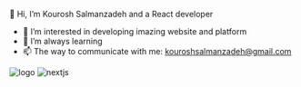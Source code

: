 👋 Hi, I’m Kourosh Salmanzadeh and a React developer
- 👀 I’m interested in developing imazing website and platform
- 🌱 I’m always learning
- 📫 The way to communicate with me: kouroshsalmanzadeh@gmail.com

![logo](https://github.com/user-attachments/assets/912c61c2-d164-400c-b622-8340728945f0)
![nextjs](https://github.com/user-attachments/assets/781af59f-68bf-405d-9ef3-dfbcf1fcb88c)
